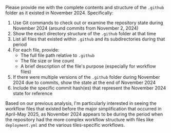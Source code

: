 Please provide me with the complete contents and structure of the `.github` folder as it existed in November 2024. Specifically:

1. Use Git commands to check out or examine the repository state during November 2024 (around commits from November 2, 2024)
2. Show the exact directory structure of the `.github` folder at that time
3. List all files that existed within `.github` and its subdirectories during that period
4. For each file, provide:
   - The full file path relative to `.github`
   - The file size or line count
   - A brief description of the file's purpose (especially for workflow files)
5. If there were multiple versions of the `.github` folder during November 2024 due to commits, show the state at the end of November 2024
6. Include the specific commit hash(es) that represent the November 2024 state for reference

Based on our previous analysis, I'm particularly interested in seeing the workflow files that existed before the major simplification that occurred in April-May 2025, as November 2024 appears to be during the period when the repository had the more complex workflow structure with files like `deployment.yml` and the various tiles-specific workflows.